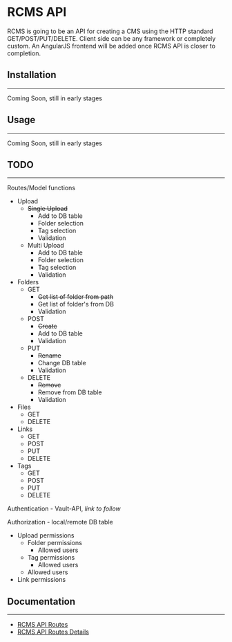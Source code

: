 # RCMS API

RCMS is going to be an API for creating a CMS using the HTTP standard GET/POST/PUT/DELETE. Client side can be any framework or completely custom. An AngularJS frontend will be added once RCMS API is closer to completion. 

## Installation
---
Coming Soon, still in early stages

## Usage
---
Coming Soon, still in early stages
## TODO
---
Routes/Model functions
* Upload
    * ~~Single Upload~~
        * Add to DB table
        * Folder selection
        * Tag selection
        * Validation  
    * Multi Upload
        * Add to DB table   
        * Folder selection
        * Tag selection
        * Validation  
* Folders
    * GET
        * ~~Get list of folder from path~~
        * Get list of folder's from DB
        * Validation
    * POST
        * ~~Create~~
        * Add to DB table
        * Validation
    * PUT
        * ~~Rename~~
        * Change DB table
        * Validation
    * DELETE
        * ~~Remove~~
        * Remove from DB table
        * Validation
* Files
    * GET
    * DELETE
* Links
    * GET
    * POST
    * PUT
    * DELETE
* Tags
    * GET
    * POST
    * PUT
    * DELETE

Authentication - Vault-API, *link to follow*

Authorization - local/remote DB table
* Upload permissions
    * Folder permissions
        * Allowed users 
    * Tag permissions
        * Allowed users
    * Allowed users
* Link permissions


## Documentation
---
* [RCMS API Routes](https://github.com/yatesj9/rcms/blob/master/doc/routes.md)
* [RCMS API Routes Details](https://github.com/yatesj9/rcms/blob/master/doc/routes_details.md)